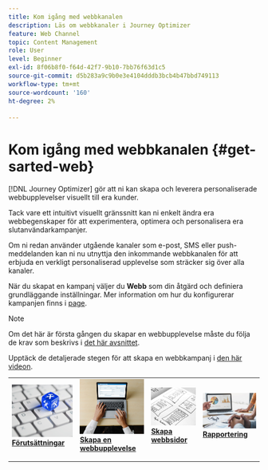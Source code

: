 ```yaml
---
title: Kom igång med webbkanalen
description: Läs om webbkanaler i Journey Optimizer
feature: Web Channel
topic: Content Management
role: User
level: Beginner
exl-id: 8f06b8f0-f64d-42f7-9b10-7bb76f63d1c5
source-git-commit: d5b283a9c9b0e3e4104dddb3bcb4b47bbd749113
workflow-type: tm+mt
source-wordcount: '160'
ht-degree: 2%

---
```


# Kom igång med webbkanalen {#get-sarted-web}

[!DNL Journey Optimizer] gör att ni kan skapa och leverera personaliserade webbupplevelser visuellt till era kunder.

Tack vare ett intuitivt visuellt gränssnitt kan ni enkelt ändra era webbegenskaper för att experimentera, optimera och personalisera era slutanvändarkampanjer.

Om ni redan använder utgående kanaler som e-post, SMS eller push-meddelanden kan ni nu utnyttja den inkommande webbkanalen för att erbjuda en verkligt personaliserad upplevelse som sträcker sig över alla kanaler.

När du skapat en kampanj väljer du **Webb** som din åtgärd och definiera grundläggande inställningar. Mer information om hur du konfigurerar kampanjen finns i [page](../campaigns/create-campaign.md#configure).

>[!NOTE]
>
>Om det här är första gången du skapar en webbupplevelse måste du följa de krav som beskrivs i [det här avsnittet](web-prerequisites.md).

Upptäck de detaljerade stegen för att skapa en webbkampanj i [den här videon](create-web.md#video).

<table style="table-layout:fixed"><tr style="border: 0;">
<td>
<a href="web-prerequisites.md">
<img alt="Lead" src="../assets/do-not-localize/web-prerequisites.jpg">
</a>
<div><a href="web-prerequisites.md"><strong>Förutsättningar</strong>
</div>
<p>
</td>
<td>
<a href="create-web.md">
<img alt="Sällan" src="../assets/do-not-localize/web-create.jpg">
</a>
<div>
<a href="create-web.md"><strong>Skapa en webbupplevelse</strong></a>
</div>
<p></td>
<td>
<a href="edit-web-content.md">
<img alt="Validering" src="../assets/do-not-localize/web-design.jpg">
</a>
<div>
<a href="edit-web-content.md"><strong>Skapa webbsidor</strong></a>
</div>
<p>
</td>
<td>
<a href="monitor-web-campaigns.md">
<img alt="Validering" src="../assets/do-not-localize/web-reporting.jpg">
</a>
<div>
<a href="monitor-web-campaigns.md"><strong>Rapportering</strong></a>
</div>
<p>
</td>
</tr></table>


